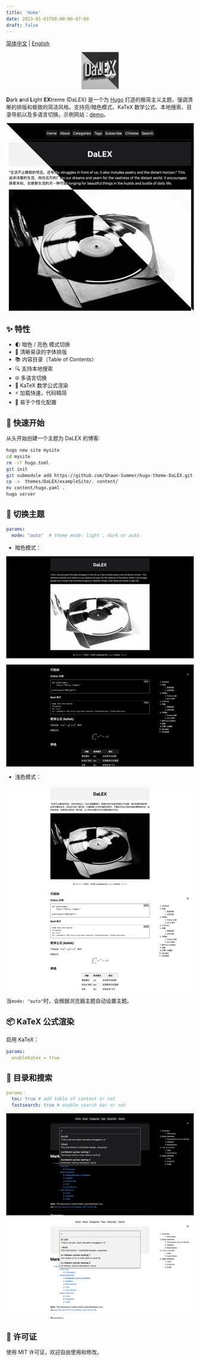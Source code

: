 ```yaml
---
title: 'Home'
date: 2023-01-01T08:00:00-07:00
draft: false
---
```


[简体中文](https://github.com/Shawn-Summer/hugo-theme-DaLEX/blob/main/readme_zh.md) | [English](https://github.com/Shawn-Summer/hugo-theme-DaLEX/blob/main/readme.md)


<p align="center">
  <a href="https://github.com/Shawn-Summer/hugo-theme-DaLEX">
    <img src="https://raw.githubusercontent.com/Shawn-Summer/hugo-theme-DaLEX/main/images/dalex.jpg" width="100" />
  </a>
</p>

**D**ark **a**nd **L**ight **EX**treme (DaLEX) 是一个为 [Hugo](https://gohugo.io/) 打造的极简主义主题，强调清晰的排版和极致的简洁风格。支持亮/暗色模式、KaTeX 数学公式、本地搜索、目录导航以及多语言切换。示例网站：[demo](https://shawn-summer.github.io/hugo-theme-DaLEX/)。

![XMinimal 截图](https://raw.githubusercontent.com/Shawn-Summer/hugo-theme-DaLEX/main/images/combined.jpg)

## ✨ 特性

- 🌓 暗色 / 亮色 模式切换
- 📝 清晰易读的字体排版
- 📚 内容目录（Table of Contents）
- 🔍 支持本地搜索
- 🌐 多语言切换
- 📐 KaTeX 数学公式渲染
- ⚡ 加载快速，代码精简
- 🎨 易于个性化配置

## 🚀 快速开始

从头开始创建一个主题为 DaLEX 的博客:

```bash
hugo new site mysite
cd mysite
rm -rf hugo.toml
git init
git submodule add https://github.com/Shawn-Summer/hugo-theme-DaLEX.git themes/DaLEX
cp -a  themes/DaLEX/exampleSite/. content/
mv content/hugo.yaml .
hugo server
```

## 🚂 切换主题

```yaml
params:
  mode: "auto"  # theme mode: light , dark or auto
```
- 暗色模式：

![dark mode1](https://raw.githubusercontent.com/Shawn-Summer/hugo-theme-DaLEX/main/images/B.png)

![dark mode2](https://raw.githubusercontent.com/Shawn-Summer/hugo-theme-DaLEX/main/images/E.png)

- 浅色模式：

![light mode1](https://raw.githubusercontent.com/Shawn-Summer/hugo-theme-DaLEX/main/images/A.png)
![light mode2](https://raw.githubusercontent.com/Shawn-Summer/hugo-theme-DaLEX/main/images/F.png)

当`mode: "auto"`时，会根据浏览器主题自动设置主题。

## 📦 KaTeX 公式渲染

启用 KaTeX：

```yaml
params:
  enableKatex = true
```

## 🔎 目录和搜索

```yaml
params：
  toc: true # add table of content or not
  fastsearch: true # enable search bar or not 
```
![](https://raw.githubusercontent.com/Shawn-Summer/hugo-theme-DaLEX/main/images/C.png)
![](https://raw.githubusercontent.com/Shawn-Summer/hugo-theme-DaLEX/main/images/D.png)


## 📜 许可证

使用 MIT 许可证，欢迎自由使用和修改。

